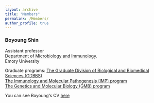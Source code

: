 ```yaml
---
layout: archive
title: "Members"
permalink: /Members/
author_profile: true
---
```




### Boyoung Shin

Assistant professor   
[Department of Microbiology and Immunology](https://med.emory.edu/departments/microbiology-immunology/index.html).  
Emory University  

Graduate programs:
[The Graduate Division of Biological and Biomedical Sciences (GDBBS)](https://biomed.emory.edu)  
  [The Immunology and Molecular Pathogenesis (IMP) program](https://biomed.emory.edu/PROGRAM_SITES/IMP/)  
  [The Genetics and Molecular Biology (GMB) program](https://biomed.emory.edu/PROGRAM_SITES/GMB/)  

You can see Boyoung's CV [here](https://boyoung-shin.github.io/files/BShin_CV.pdf)
